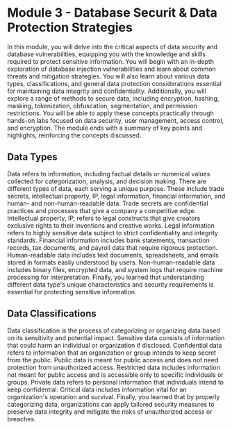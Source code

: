 # Module 3 - Database Securit & Data Protection Strategies  
In this module, you will delve into the critical aspects of data security and database vulnerabilities, equipping you with the knowledge and skills required to protect sensitive information. You will begin with an in-depth exploration of database injection vulnerabilities and learn about common threats and mitigation strategies. You will also learn about various data types, classifications, and general data protection considerations essential for maintaining data integrity and confidentiality. Additionally, you will explore a range of methods to secure data, including encryption, hashing, masking, tokenization, obfuscation, segmentation, and permission restrictions. You will be able to apply these concepts practically through hands-on labs focused on data security, user management, access control, and encryption. The module ends with a summary of key points and highlights, reinforcing the concepts discussed.

## Data Types
Data refers to information, including factual details or numerical values collected for categorization, analysis, and decision making. There are different types of data, each serving a unique purpose. These include trade secrets, intellectual property, IP, legal information, financial information, and human- and non-human-readable data. Trade secrets are confidential practices and processes that give a company a competitive edge. Intellectual property, IP, refers to legal constructs that give creators exclusive rights to their inventions and creative works. Legal information refers to highly sensitive data subject to strict confidentiality and integrity standards. Financial information includes bank statements, transaction records, tax documents, and payroll data that require rigorous protection. Human-readable data includes text documents, spreadsheets, and emails stored in formats easily understood by users. Non-human-readable data includes binary files, encrypted data, and system logs that require machine processing for interpretation. Finally, you learned that understanding different data type's unique characteristics and security requirements is essential for protecting sensitive information.

## Data Classifications
Data classification is the process of categorizing or organizing data based on its sensitivity and potential impact. Sensitive data consists of information that could harm an individual or organization if disclosed. Confidential data refers to information that an organization or group intends to keep secret from the public. Public data is meant for public access and does not need protection from unauthorized access. Restricted data includes information not meant for public access and is accessible only to specific individuals or groups. Private data refers to personal information that individuals intend to keep confidential. Critical data includes information vital for an organization's operation and survival. Finally, you learned that by properly categorizing data, organizations can apply tailored security measures to preserve data integrity and mitigate the risks of unauthorized access or breaches.
